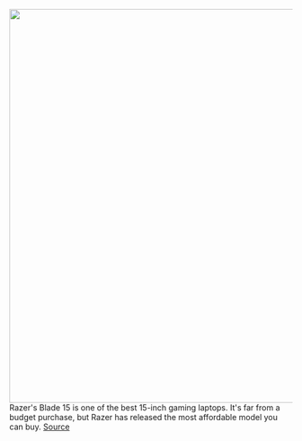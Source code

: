 <img src='https://cdn.vox-cdn.com/thumbor/lmbgtiEb4_w1qcOiI6Pr_blPz9A=/0x0:8256x5504/1200x800/filters:focal(3468x2092:4788x3412)/cdn.vox-cdn.com/uploads/chorus_image/image/68473476/Razer_Blade_15_Base_Model___GTX_1660_Ti__Late_2020__Setup.0.png' width='700px' /><br/>
Razer's Blade 15 is one of the best 15-inch gaming laptops. It's far from a budget purchase, but Razer has released the most affordable model you can buy.
<a href='https://www.theverge.com/2020/12/7/22159873/razer-blade-15-advanced-gaming-laptop-pc-preorder-price-specs'> Source <a/>